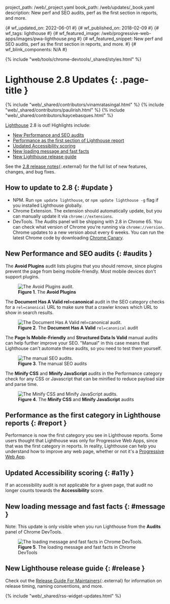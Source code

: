 project_path: /web/_project.yaml
book_path: /web/updates/_book.yaml
description: New perf and SEO audits, perf as the first section in reports, and more.

{# wf_updated_on: 2022-06-01 #}
{# wf_published_on: 2018-02-09 #}
{# wf_tags: lighthouse #}
{# wf_featured_image: /web/progressive-web-apps/images/pwa-lighthouse.png #}
{# wf_featured_snippet: New perf and SEO audits, perf as the first section in reports, and more. #}
{# wf_blink_components: N/A #}

{% include "web/tools/chrome-devtools/_shared/styles.html" %}

# Lighthouse 2.8 Updates {: .page-title }

{% include "web/_shared/contributors/vinamratasingal.html" %}
{% include "web/_shared/contributors/paulirish.html" %}
{% include "web/_shared/contributors/kaycebasques.html" %}

[Lighthouse](https://developer.chrome.com/docs/lighthouse/overview/) 2.8 is out! Highlights include:

* [New Performance and SEO audits](#audits)
* [Performance as the first section of Lighthouse report](#report)
* [Updated Accessibility scoring](#a11y)
* [New loading message and fast facts](#message)
* [New Lighthouse release guide](#release)

See the [2.8 release notes][RN]{:.external} for the full list of new features, changes, and bug
fixes.

[RN]: https://github.com/GoogleChrome/lighthouse/releases/tag/v2.8.0

## How to update to 2.8 {: #update }

* NPM. Run `npm update lighthouse`, or `npm update lighthouse -g` flag if you installed
  Lighthouse globally.
* Chrome Extension. The extension should automatically update, but you can manually update it
  via `chrome://extensions`.
* DevTools. The Audits panel will be shipping with 2.8 in Chrome 65. You can check what version
  of Chrome you're running via `chrome://version`. Chrome updates to a new version about every
  6 weeks. You can run the latest Chrome code by downloading [Chrome Canary][Canary].

[Canary]: https://www.google.com/chrome/browser/canary.html

## New Performance and SEO audits {: #audits }

The **Avoid Plugins** audit lists plugins that you should remove, since plugins prevent the
page from being mobile-friendly. Most mobile devices don't support plugins.

<figure>
  <img src="/web/updates/images/2018/02/plugins.png"
       alt="The Avoid Plugins audit."/>
  <figcaption>
    <b>Figure 1</b>. The <b>Avoid Plugins</b audit
  </figcaption>
</figure>

The **Document Has A Valid rel=canonical** audit in the SEO category checks for a
`rel=canonical` URL to make sure that a crawler knows which URL to show in search results.

<figure>
  <img src="/web/updates/images/2018/02/canonical.png"
       alt="The Document Has A Valid rel=canonical audit."/>
  <figcaption>
    <b>Figure 2</b>. The <b>Document Has A Valid</b> <code>rel=canonical</code> audit
  </figcaption>
</figure>

The **Page Is Mobile-Friendly** and **Structured Data Is Valid** manual audits can help further
improve your SEO. "Manual" in this case means that Lighthouse can't automate these audits, so
you need to test them yourself.

<figure>
  <img src="/web/updates/images/2018/02/manual.png"
       alt="The manual SEO audits."/>
  <figcaption>
    <b>Figure 3</b>. The manual SEO audits
  </figcaption>
</figure>

The **Minify CSS** and **Minify JavaScript** audits in the Performance category check for any
CSS or Javascript that can be minified to reduce payload size and parse time.

<figure>
  <img src="/web/updates/images/2018/02/minify.png"
       alt="The Minify CSS and Minify JavaScript audits."/>
  <figcaption>
    <b>Figure 4</b>. The <b>Minify CSS</b> and <b>Minify JavaScript</b> audits
  </figcaption>
</figure>

## Performance as the first category in Lighthouse reports {: #report }

Performance is now the first category you see in Lighthouse reports. Some users thought that
Lighthouse was only for Progressive Web Apps, since that was the first category in reports. In
reality, Lighthouse can help you understand how to improve any web page, whether or not it's
a [Progressive Web App][PWA].

[PWA]: /web/progressive-web-apps/

## Updated Accessibility scoring {: #a11y }

If an accessibility audit is not applicable for a given page, that audit no longer counts
towards the **Accessibility** score.

## New loading message and fast facts {: #message }

Note: This update is only visible when you run Lighthouse from the **Audits** panel of Chrome
DevTools.

<figure>
  <img src="/web/updates/images/2018/02/LOAD.gif"
       alt="The loading message and fast facts in Chrome DevTools."/>
  <figcaption>
    <b>Figure 5</b>. The loading message and fast facts in Chrome DevTools
  </figcaption>
</figure>

## New Lighthouse release guide {: #release }

Check out the [Release Guide For Maintainers][release]{:.external} for information on
release timing, naming conventions, and more.

[release]: https://github.com/GoogleChrome/lighthouse/blob/master/docs/releasing.md

{% include "web/_shared/rss-widget-updates.html" %}
